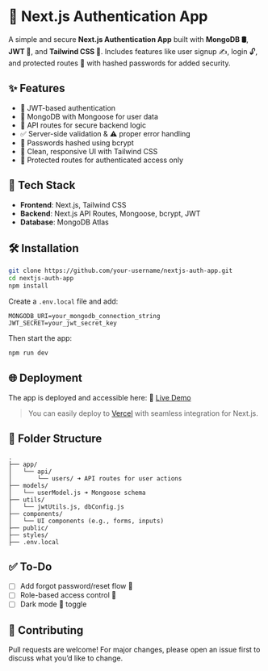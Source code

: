 # 🚀 Next.js Authentication App

A simple and secure **Next.js Authentication App** built with **MongoDB 🛢️**, **JWT 🔐**, and **Tailwind CSS 🎨**.
Includes features like user signup ✍️, login 🔓, and protected routes 🚫 with hashed passwords for added security.

## ✨ Features

* 🔐 JWT-based authentication
* 🧬 MongoDB with Mongoose for user data
* 🔄 API routes for secure backend logic
* ✅ Server-side validation & ⚠️ proper error handling
* 🧂 Passwords hashed using bcrypt
* 🎨 Clean, responsive UI with Tailwind CSS
* 🧭 Protected routes for authenticated access only

## 🔧 Tech Stack

* **Frontend**: Next.js, Tailwind CSS
* **Backend**: Next.js API Routes, Mongoose, bcrypt, JWT
* **Database**: MongoDB Atlas

## 🛠️ Installation

```bash
git clone https://github.com/your-username/nextjs-auth-app.git
cd nextjs-auth-app
npm install
```

Create a `.env.local` file and add:

```env
MONGODB_URI=your_mongodb_connection_string
JWT_SECRET=your_jwt_secret_key
```

Then start the app:

```bash
npm run dev
```

## 🌐 Deployment

The app is deployed and accessible here:
🔗 [Live Demo](https://next-js-auth-app-seven.vercel.app/login)

> You can easily deploy to [Vercel](https://vercel.com/) with seamless integration for Next.js.

## 📁 Folder Structure

```
.
├── app/
│   └── api/
│       └── users/ ➜ API routes for user actions
├── models/
│   └── userModel.js ➜ Mongoose schema
├── utils/
│   └── jwtUtils.js, dbConfig.js
├── components/
│   └── UI components (e.g., forms, inputs)
├── public/
├── styles/
├── .env.local
```

## ✅ To-Do

* [ ] Add forgot password/reset flow 🔄
* [ ] Role-based access control 🔐
* [ ] Dark mode 🌙 toggle

## 🙌 Contributing

Pull requests are welcome! For major changes, please open an issue first to discuss what you’d like to change.



